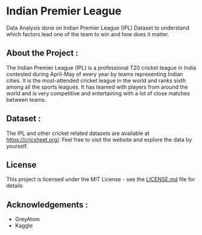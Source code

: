 # Indian Premier League
Data Analysis done on Indian Premier League (IPL) Dataset to understand which factors lead one of the team to win and how does it matter.

## About the Project :
The Indian Premier League (IPL) is a professional T20 cricket league in India contested during April-May of every year by teams representing Indian cities. It is the most-attended cricket league in the world and ranks sixth among all the sports leagues. It has teamed with players from around the world and is very competitive and entertaining with a lot of close matches between teams.


## Dataset :
The IPL and other cricket related datasets are available at https://cricsheet.org/. Feel free to visit the website and explore the data by yourself.

## License
This project is licensed under the MIT License - see the [LICENSE.md](LICENSE.md) file for details

## Acknowledgements :
* GreyAtom
* Kaggle

